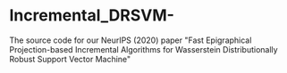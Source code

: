 # Incremental_DRSVM-
The source code for our NeurIPS (2020) paper "Fast Epigraphical Projection-based Incremental Algorithms for Wasserstein Distributionally Robust Support Vector Machine" 
